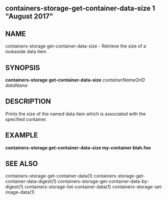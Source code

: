 ## containers-storage-get-container-data-size 1 "August 2017"

## NAME
containers-storage get-container-data-size - Retrieve the size of a lookaside data item

## SYNOPSIS
**containers-storage** **get-container-data-size** *containerNameOrID* *dataName*

## DESCRIPTION
Prints the size of the named data item which is associated with the specified
container.

## EXAMPLE
**containers-storage get-container-data-size my-container blah.foo**

## SEE ALSO
containers-storage-get-container-data(1)
containers-storage-get-container-data-digest(1)
containers-storage-get-container-data-by-digest(1)
containers-storage-list-container-data(1)
containers-storage-set-image-data(1)
